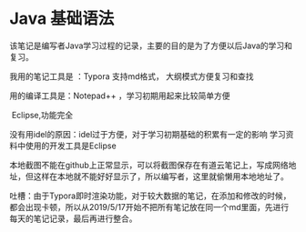 Java 基础语法
======================================
该笔记是编写者Java学习过程的记录，主要的目的是为了方便以后Java的学习和复习。

我用的笔记工具是  ：Typora 支持md格式，  大纲模式方便复习和查找

用的编译工具是：Notepad++  ，学习初期用起来比较简单方便

​                               Eclipse,功能完全

 没有用idel的原因：idel过于方便，对于学习初期基础的积累有一定的影响
                                   学习资料中使用的开发工具是Eclipse

本地截图不能在github上正常显示，可以将截图保存在有道云笔记上，写成网络地址，但这样在本地就不能好好显示了，所以编写者，这里就偷懒用本地地址了。

吐槽：由于Typora即时渲染功能，对于较大数据的笔记，在添加和修改的时候，都会出现卡顿，所以从2019/5/17开始不把所有笔记放在同一个md里面，先进行每天的笔记记录，最后再进行整合。